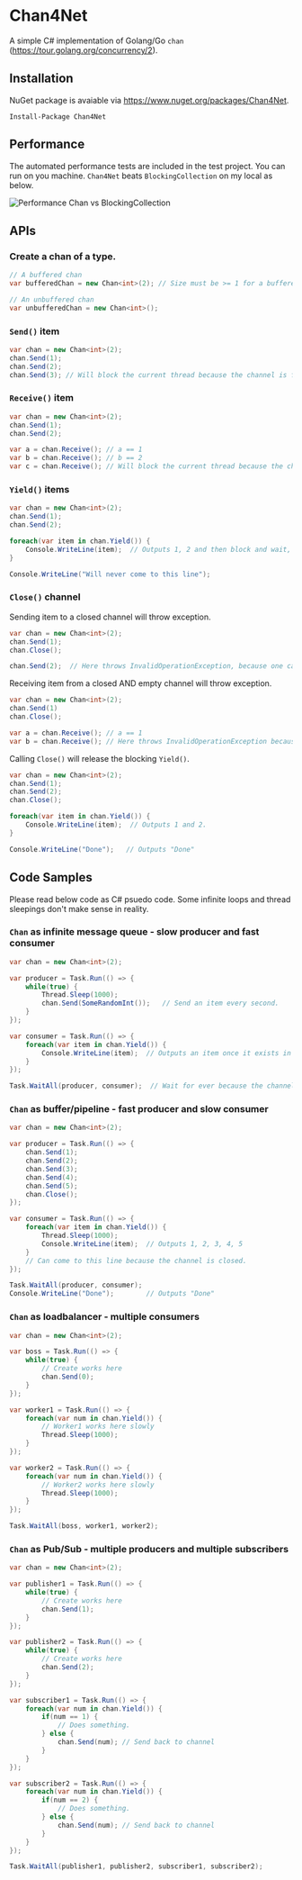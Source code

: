 

# Chan4Net
A simple C# implementation of Golang/Go `chan` (https://tour.golang.org/concurrency/2).

## Installation
NuGet package is avaiable via https://www.nuget.org/packages/Chan4Net.
```
Install-Package Chan4Net
```

## Performance
The automated performance tests are included in the test project. You can run on you machine.
`Chan4Net` beats `BlockingCollection` on my local as below.

![Performance Chan vs BlockingCollection](docs/Perf-ChanVsBlockingCollection.jpg)

## APIs

### Create a chan of a type.
```csharp
// A buffered chan
var bufferedChan = new Chan<int>(2); // Size must be >= 1 for a buffered channel.

// An unbuffered chan
var unbufferedChan = new Chan<int>();
```

### `Send()` item
```csharp
var chan = new Chan<int>(2);
chan.Send(1);
chan.Send(2);
chan.Send(3); // Will block the current thread because the channel is full
```

### `Receive()` item
```csharp
var chan = new Chan<int>(2);
chan.Send(1);
chan.Send(2);

var a = chan.Receive(); // a == 1
var b = chan.Receive(); // b == 2
var c = chan.Receive(); // Will block the current thread because the channel is empty.
```

### `Yield()` items
```csharp
var chan = new Chan<int>(2);
chan.Send(1);
chan.Send(2);

foreach(var item in chan.Yield()) {
    Console.WriteLine(item);  // Outputs 1, 2 and then block and wait, because the channel is empty.
}

Console.WriteLine("Will never come to this line");
```

### `Close()` channel
Sending item to a closed channel will throw exception.
```csharp
var chan = new Chan<int>(2);
chan.Send(1);
chan.Close();

chan.Send(2);  // Here throws InvalidOperationException, because one cannot send item into a closed channel.
```
Receiving item from a closed AND empty channel will throw exception.
```csharp
var chan = new Chan<int>(2);
chan.Send(1)
chan.Close();

var a = chan.Receive(); // a == 1
var b = chan.Receive(); // Here throws InvalidOperationException because no more item in the closed channel.
```

Calling `Close()` will release the blocking `Yield()`.
```csharp
var chan = new Chan<int>(2);
chan.Send(1);
chan.Send(2);
chan.Close();

foreach(var item in chan.Yield()) {
    Console.WriteLine(item);  // Outputs 1 and 2.
}

Console.WriteLine("Done");   // Outputs "Done"
```
## Code Samples
Please read below code as C# psuedo code. Some infinite loops and thread sleepings don't make sense in reality.
### `Chan` as infinite message queue - slow producer and fast consumer
```csharp
var chan = new Chan<int>(2);

var producer = Task.Run(() => {
    while(true) {
        Thread.Sleep(1000);
        chan.Send(SomeRandomInt());   // Send an item every second.
    }
});

var consumer = Task.Run(() => {
    foreach(var item in chan.Yield()) {
        Console.WriteLine(item);  // Outputs an item once it exists in channel.
    }
});

Task.WaitAll(producer, consumer);  // Wait for ever because the channel is never closed.
```

### `Chan` as buffer/pipeline - fast producer and slow consumer
```csharp
var chan = new Chan<int>(2);

var producer = Task.Run(() => {
    chan.Send(1);
    chan.Send(2);
    chan.Send(3);
    chan.Send(4);
    chan.Send(5);
    chan.Close();
});

var consumer = Task.Run(() => {
    foreach(var item in chan.Yield()) {
        Thread.Sleep(1000);
        Console.WriteLine(item);  // Outputs 1, 2, 3, 4, 5
    }
    // Can come to this line because the channel is closed.
});

Task.WaitAll(producer, consumer);
Console.WriteLine("Done");        // Outputs "Done"
```
### `Chan` as loadbalancer - multiple consumers
```csharp
var chan = new Chan<int>(2);

var boss = Task.Run(() => {
    while(true) {
        // Create works here
        chan.Send(0);
    }
});

var worker1 = Task.Run(() => {
    foreach(var num in chan.Yield()) {
        // Worker1 works here slowly
        Thread.Sleep(1000);
    }
});

var worker2 = Task.Run(() => {
    foreach(var num in chan.Yield()) {
        // Worker2 works here slowly
        Thread.Sleep(1000);        
    }
});

Task.WaitAll(boss, worker1, worker2);
```
### `Chan` as Pub/Sub - multiple producers and multiple subscribers
```csharp
var chan = new Chan<int>(2);

var publisher1 = Task.Run(() => {
    while(true) {
        // Create works here
        chan.Send(1);
    }
});

var publisher2 = Task.Run(() => {
    while(true) {
        // Create works here
        chan.Send(2);
    }
});

var subscriber1 = Task.Run(() => {
    foreach(var num in chan.Yield()) {
        if(num == 1) {
            // Does something.
        } else {
            chan.Send(num); // Send back to channel
        }
    }
});

var subscriber2 = Task.Run(() => {
    foreach(var num in chan.Yield()) {
        if(num == 2) {
            // Does something.
        } else {
            chan.Send(num); // Send back to channel
        }      
    }
});

Task.WaitAll(publisher1, publisher2, subscriber1, subscriber2);
```
